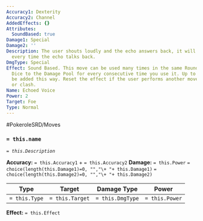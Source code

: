 ```yaml
---
Accuracy1: Dexterity
Accuracy2: Channel
AddedEffects: {}
Attributes:
  SoundBased: true
Damage1: Special
Damage2: ''
Description: The user shouts loudly and the echo answers back, it will yell louder
  every time the echo talks back.
DmgType: Special
Effect: Sound Based. This move can be used many times in the same Round. Add 1 Extra
  Dice to the Damage Pool for every consecutive time you use it. Up to 8 dice may
  be added this way. Reset the effect if the user performs another move, evasion,
  or clash.
Name: Echoed Voice
Power: 2
Target: Foe
Type: Normal
---
```


#PokeroleSRD/Moves

### `= this.name` 
*`= this.Description`*

**Accuracy:** `= this.Accuracy1` + `= this.Accuracy2`
**Damage:** `= this.Power` `= choice(length(this.Damage1)=0, "","\+ "+ this.Damage1)` `= choice(length(this.Damage2)=0, "","\+ "+ this.Damage2)`

| Type          | Target          | Damage Type          | Power          |
| ------------- | --------------- | ---------------- | -------------- |
| `= this.Type` | `= this.Target` | `= this.DmgType` | `= this.Power` | 

**Effect:** `= this.Effect`